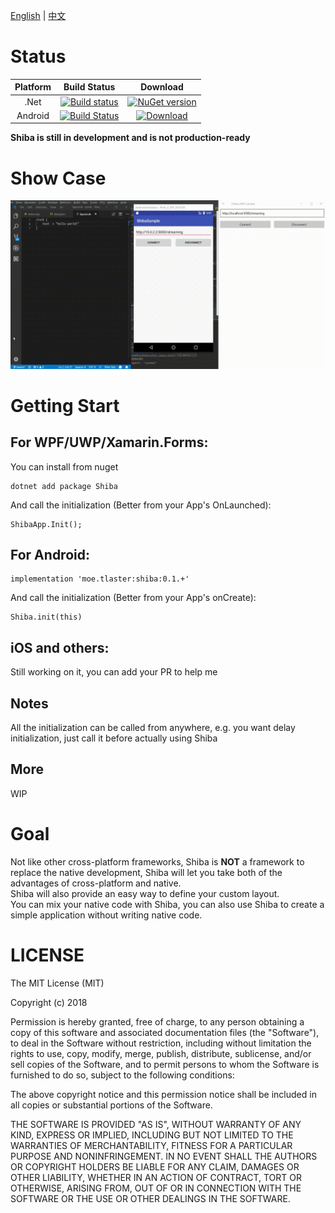 [English](README.md) | [中文](README.zh.md)
# Status  
| Platform |  Build Status |  Download |
|:---:|:---:|:---:|
| .Net |[![Build status](https://ci.appveyor.com/api/projects/status/b0tdrkd15y8ufaq1/branch/master?svg=true)](https://ci.appveyor.com/project/ShibaJS/shiba/branch/master) | [![NuGet version](https://badge.fury.io/nu/Shiba.svg)](https://badge.fury.io/nu/Shiba)|
| Android |[![Build Status](https://travis-ci.com/ShibaJS/Shiba.svg?branch=master)](https://travis-ci.com/ShibaJS/Shiba)|[![Download](https://api.bintray.com/packages/tlaster/Shiba/Shiba/images/download.svg)](https://bintray.com/tlaster/Shiba/Shiba/_latestVersion) |  

**Shiba is still in development and is not production-ready** 

# Show Case
![showcase](image/showcase.gif)

# Getting Start

## For WPF/UWP/Xamarin.Forms:
You can install from nuget
```
dotnet add package Shiba
```
And call the initialization (Better from your App's OnLaunched):  
```
ShibaApp.Init();
```

## For Android:
```
implementation 'moe.tlaster:shiba:0.1.+'
```
And call the initialization (Better from your App's onCreate):  
```
Shiba.init(this)
```

## iOS and others:
Still working on it, you can add your PR to help me

## Notes
All the initialization can be called from anywhere, e.g. you want delay initialization, just call it before actually using Shiba

## More
WIP

# Goal
Not like other cross-platform frameworks, Shiba is **NOT** a framework to replace the native development, Shiba will let you take both of the advantages of cross-platform and native.  
Shiba will also provide an easy way to define your custom layout.  
You can mix your native code with Shiba, you can also use Shiba to create a simple application without writing native code. 

# LICENSE
The MIT License (MIT)

Copyright (c) 2018

Permission is hereby granted, free of charge, to any person obtaining a copy of this software and associated documentation files (the "Software"), to deal in the Software without restriction, including without limitation the rights to use, copy, modify, merge, publish, distribute, sublicense, and/or sell copies of the Software, and to permit persons to whom the Software is furnished to do so, subject to the following conditions:

The above copyright notice and this permission notice shall be included in all copies or substantial portions of the Software.

THE SOFTWARE IS PROVIDED "AS IS", WITHOUT WARRANTY OF ANY KIND, EXPRESS OR IMPLIED, INCLUDING BUT NOT LIMITED TO THE WARRANTIES OF MERCHANTABILITY, FITNESS FOR A PARTICULAR PURPOSE AND NONINFRINGEMENT. IN NO EVENT SHALL THE AUTHORS OR COPYRIGHT HOLDERS BE LIABLE FOR ANY CLAIM, DAMAGES OR OTHER LIABILITY, WHETHER IN AN ACTION OF CONTRACT, TORT OR OTHERWISE, ARISING FROM, OUT OF OR IN CONNECTION WITH THE SOFTWARE OR THE USE OR OTHER DEALINGS IN THE SOFTWARE.
